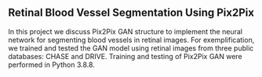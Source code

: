 ## Retinal Blood Vessel Segmentation Using Pix2Pix

 In this project we discuss Pix2Pix GAN structure to implement the neural network for segmenting blood vessels in retinal images. For exemplification, we trained and tested the GAN model using retinal images from three public databases: CHASE and DRIVE. Training and testing of Pix2Pix GAN were performed in Python 3.8.8.
